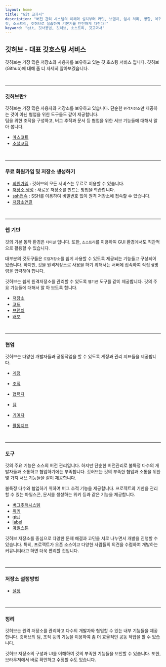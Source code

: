 ```yaml
---
layout: home
title: "Git 교과서"
description: "버전 관리 시스템의 이해와 설치부터 커밋, 브랜치, 임시 처리, 병합, 복귀, 서브모듈, 태그까지
깃, 소스트리, 깃허브로 실습하며 기본기를 탄탄하게 다진다!"
keyword: "git, 깃사용법, 깃허브, 소스트리, 깃교과서"
---
```

## 깃허브 - 대표 깃호스팅 서비스
깃허브는 가장 많은 저장소와 사용자를 보유하고 있는 깃 호스팅 서비스 입니다. 
깃허브(Github)에 대해 좀 더 자세히 알아보겠습니다.  

<br>
<hr>

### 깃허브란?
깃허브는 가장 많은 사용자와 저장소를 보유하고 있습니다. 단순한 `원격저장소`만 제공하는 것이 아닌 협업을 위한 도구들도 같이 제공합니다.  
팀을 위한 조작을 구성하고, 버그 추적과 문서 등 협업을 위한 서브 기능들에 대해서 알아 봅니다.  

* [마스코트](about)
* [소셜코딩](about)

<br>
<hr>

### 무료 회원가입 및 저장소 생성하기
* [회원가입](regist) : 깃허브의 모든 서비스는 무료로 이용할 수 있습니다.
* [저장소 생성](create) : 새로운 저장소를 만드는 방법을 학습합니다.
* [ssh접속](ssh) : SSH를 이용하여 비밀번호 없이 원격 저장소에 접속할 수 있습니다.
* [저장소연결](remote)

<br>
<hr>

### 웹 기반
깃의 기본 동작 환경은 `터미널` 입니다. 또한, `소스트리`를 이용하여 GUI 환경에서도 직관적으로 활용할 수 있습니다.  

대부분의 깃도구들은 `로컬저장소`를 쉽게 사용할 수 있도록 제공되는 기능들고 구성되어 있습니다. 
하지만, 깃을 원격저장소로 사용을 하기 위해서는 서버에 접속하여 직접 `쉘`명령을 입력해야 합니다.  

깃허브는 쉽게 원격저정소를 관리할 수 있도록 `웹기반` 도구를 같이 제공합니다. 깃의 주요 기능들에 대해서 알 아 보도록 합니다.  

* [저장소](repository)
* [코드](code)
* [브랜치](branch)
* [배포](release)

<br>
<hr>

### 협업
깃허브는 다양한 개발자들과 공동작업을 할 수 있도록 계정과 관리 지표들을 제공합니다.  
* [계정](account)
* [조직](organization)

* [협력자](collaborators)
* [팀](team)

* [기여자](contributor)
* [활동지표](insights)

<br>
<hr>

### 도구
깃의 주요 기능은 소스의 버전 관리입니다. 하지만 단순한 버전관리로 불특정 다수의 개발자들과 소통하고 협업하기에는 부족합니다. 
깃허브는 깃의 부족한 협업과 소통을 위한 몇 가지 서브 기능들을 같이 제공합니다.  

불특정 다수와 협업하기 위하여 버그 추적 기능을 제공합니다. 프로젝트의 기한을 관리할 수 있는 마일스콘, 문서를 생성하는 위키 등과 같은 기능을 제공합니다.  

* [버그추적시스템](bts)
* [위키](wiki)
* [gist](gist)
* [label](label)
* [마일스톤](milestones)

깃허브 저장소를 중심으로 다양한 문제 해결과 고민을 서로 나누면서 개발을 진행할 수 있습니다. 특히, 프로젝트가 오픈 소스이고 다양한 사람들의 의견을 수렴하여 개발하는 커뮤니티라고 하면 더욱 편리할 것입니다.  

<br>
<hr>

### 저장소 설정방법
* [설정](setting)

<br>
<hr>

### 정리
깃허브는 원격 저장소를 관리하고 다수의 개발자와 협업할 수 있는 내부 기능들을 제공합니다. 
깃허브의 팀, 조직 등의 기능을 이용하여 좀 더 효율적인 공동 작업을 할 수 있습니다.  

깃허브 저장소의 구성과 UI를 이해하여 깃의 부족한 기능들을 보안할 수 있습니다. 
또한, 브라우저에서 바로 확인하고 수정할 수도 있습니다.  

<br><br><br>
